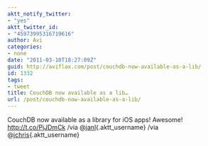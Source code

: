 ```yaml
---
aktt_notify_twitter:
- "yes"
aktt_twitter_id:
- "45973995316719616"
author: Avi
categories:
- none
date: "2011-03-10T18:27:09Z"
guid: http://aviflax.com/post/couchdb-now-available-as-a-lib/
id: 1332
tags:
- tweet
title: CouchDB now available as a lib…
url: /post/couchdb-now-available-as-a-lib/
---
```

CouchDB now available as a library for iOS apps! Awesome! <a href="http://t.co/PjJDmCk" rel="nofollow">http://t.co/PjJDmCk</a> /via @[janl](http://twitter.com/janl){.aktt_username} /via @[jchris](http://twitter.com/jchris){.aktt_username}